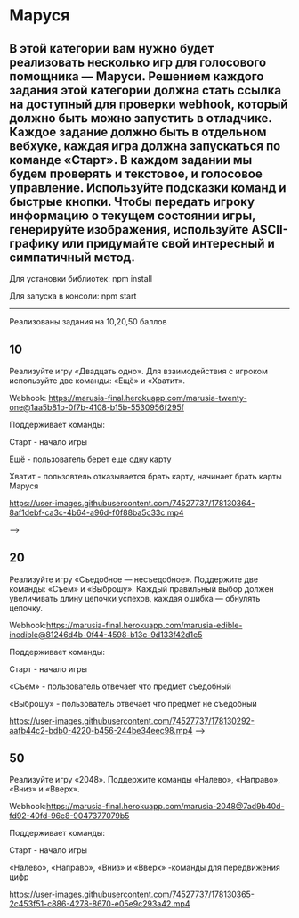 # Маруся
В этой категории вам нужно будет реализовать несколько игр для голосового помощника — Маруси. Решением каждого задания этой категории должна стать ссылка на доступный для проверки webhook, который должно быть можно запустить в отладчике. Каждое задание должно быть в отдельном вебхуке, каждая игра должна запускаться по команде «Старт». В каждом задании мы будем проверять и текстовое, и голосовое управление. Используйте подсказки команд и быстрые кнопки. Чтобы передать игроку информацию о текущем состоянии игры, генерируйте изображения, используйте ASCII-графику или придумайте свой интересный и симпатичный метод.
---

Для установки библиотек:
npm install

Для запуска в консоли:
npm start

---

Реализованы задания на 10,20,50 баллов

## 10
Реализуйте игру «Двадцать одно». Для взаимодействия с игроком используйте две команды: «Ещё» и «Хватит».

Webhook:
https://marusia-final.herokuapp.com/marusia-twenty-one@1aa5b81b-0f7b-4108-b15b-5530956f295f

Поддерживает команды:

Старт - начало игры

Ещё - пользователь берет еще одну карту

Хватит - пользовтель отказывается брать карту, начинает брать карты Маруся

https://user-images.githubusercontent.com/74527737/178130364-8af1debf-ca3c-4b64-a96d-f0f88ba5c33c.mp4

-->

## 20
Реализуйте игру «Съедобное — несъедобное». Поддержите две команды: «Съем» и «Выброшу». Каждый правильный выбор должен увеличивать длину цепочки успехов, каждая ошибка — обнулять цепочку.

Webhook:https://marusia-final.herokuapp.com/marusia-edible-inedible@81246d4b-0f44-4598-b13c-9d133f42d1e5

Поддерживает команды:

Старт - начало игры

«Съем» - пользователь отвечает что предмет съедобный

«Выброшу» - пользователь отвечает что предмет не съедобный

https://user-images.githubusercontent.com/74527737/178130292-aafb44c2-bdb0-4220-b456-244be34eec98.mp4
-->

## 50
Реализуйте игру «2048». Поддержите команды «Налево», «Направо», «Вниз» и «Вверх».

Webhook:https://marusia-final.herokuapp.com/marusia-2048@7ad9b40d-fd92-40fd-96c8-9047377079b5

Поддерживает команды:

Старт - начало игры

«Налево», «Направо», «Вниз» и «Вверх» -команды для передвижения цифр

https://user-images.githubusercontent.com/74527737/178130365-2c453f51-c886-4278-8670-e05e9c293a42.mp4

